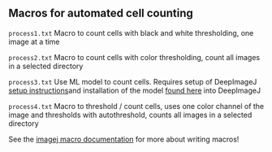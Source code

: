 ## Macros for automated cell counting
`process1.txt` Macro to count cells with black and white thresholding, one image at a time

`process2.txt` Macro to count cells with color thresholding, count all images in a selected directory

`process3.txt` Use ML model to count cells. Requires setup of DeepImageJ [setup instructions](https://deepimagej.github.io/deepimagej/download.html)and installation of the model [found here](https://github.com/michaelmez39/cell_counting_analysis/tree/ammar_branch) into DeepImageJ

`process4.txt` Macro to threshold / count cells, uses one color channel of the image and thresholds with autothreshold, counts all images in a selected directory

See the [imagej macro documentation](https://imagej.nih.gov/ij/developer/macro/macros.html) for more about writing macros!
